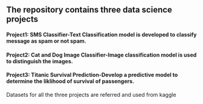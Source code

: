 ## The repository contains three data science projects 
#### Project1: SMS Classifier-Text Classification model is developed to classify message as spam or not spam.
#### Project2: Cat and Dog Image Classifier-Image classification model is used to distinguish the images.
#### Project3: Titanic Survival Prediction-Develop a predictive model to determine the liklihood of survival of passengers.

Datasets for all the three projects are referred and used from kaggle
